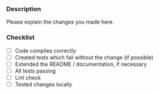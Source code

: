 ### Description
Please explain the changes you made here.

### Checklist
- [ ] Code compiles correctly
- [ ] Created tests which fail without the change (if possible)
- [ ] Extended the README / documentation, if necessary
- [ ] All tests passing
- [ ] Lint check
- [ ] Tested changes locally
